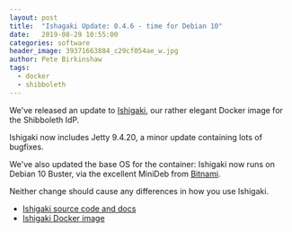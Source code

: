 ```yaml
---
layout: post
title:  "Ishagaki Update: 0.4.6 - time for Debian 10"
date:   2019-08-29 10:55:00
categories: software
header_image: 39371663884_c29cf054ae_w.jpg
author: Pete Birkinshaw
tags:
  - docker
  - shibboleth
---
```


We've released an update to [Ishigaki](https://github.com/Digital-Identity-Labs/ishigaki), 
our rather elegant Docker image for the Shibboleth IdP.

Ishigaki now includes Jetty 9.4.20, a minor update containing lots of bugfixes.

We've also updated the base OS for the container: Ishigaki now runs on
 Debian 10 Buster, via the excellent MiniDeb from [Bitnami](https://bitnami.com/).
 
 Neither change should cause any differences in how you use Ishigaki. 

  * [Ishigaki source code and docs](https://github.com/Digital-Identity-Labs/ishigaki)
  * [Ishigaki Docker image](https://cloud.docker.com/u/digitalidentity/repository/docker/digitalidentity/ishigaki)
